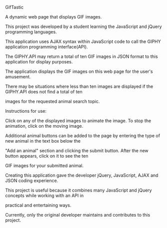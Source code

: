 GifTastic

A dynamic web page that displays GIF images. 

This project was developed by a student learning the JavaScript and jQuery programming languages.

This application uses AJAX syntax within JavaScript code to call the GIPHY application programming interface(API).

The GIPHY.API may return a total of ten GIF images in JSON format to this application for display purposes. 

The application displays the GIF images on this web page for the user's amusement.  

There may be situations where less than ten images are displayed if the GIPHY.API does not find a total of ten

images for the requested animal search topic. 


Instructions for use: 

Click on any of the displayed images to animate the image. To stop the animation, click on the moving image.   

Additional animal buttons can be added to the page by entering the type of new animal in the text box below the 

"Add an animal" section and clicking the submit button. After the new button appears, click on it to see the ten 

GIF images for your submitted animal. 


Creating this application gave the developer jQuery, JavaScript, AJAX and JSON coding experience. 

This project is useful because it combines many JavaScript and jQuery concepts while working with an API in

practical and entertaining ways. 
 
Currently, only the original developer maintains and contributes to this project.
